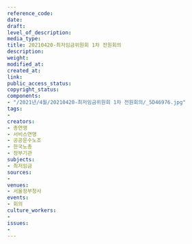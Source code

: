 ```yaml
---
reference_code: 
date: 
draft: 
level_of_description: 
media_type: 
title: 20210420-최저임금위원회 1차 전원회의
description: 
weight: 
modified_at: 
created_at: 
link: 
public_access_status: 
copyright_status: 
components:
- "/2021년/4월/20210420-최저임금위원회 1차 전원회의/_5D46976.jpg"
tags:
- 
creators:
- 총연맹
- 서비스연맹
- 공공운수노조
- 한국노총
- 정부기관
subjects:
- 최저임금
sources:
- 
venues:
- 서울정부청사
events:
- 회의
culture_workers:
- 
issues:
- 
---
```

